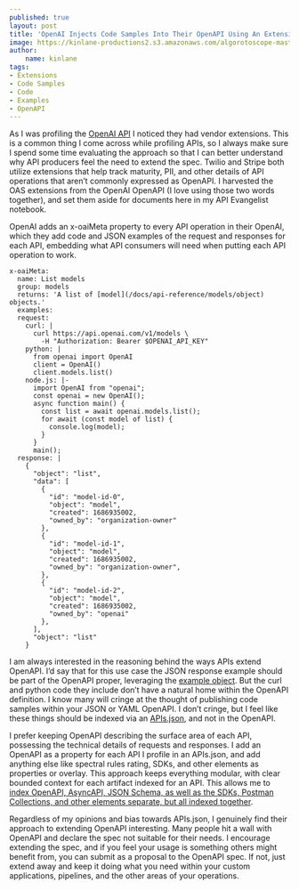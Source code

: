 ```yaml
---
published: true
layout: post
title: 'OpenAI Injects Code Samples Into Their OpenAPI Using An Extension'
image: https://kinlane-productions2.s3.amazonaws.com/algorotoscope-master/yellow-journalism-arrow-in-ground.jpeg
author:
    name: kinlane
tags:
- Extensions
- Code Samples
- Code
- Examples
- OpenAPI
---
```

As I was profiling the [OpenAI API](https://github.com/apis-json/artisanal/blob/main/apis/openai/apis.yml) I noticed they had vendor extensions. This is a common thing I come across while profiling APIs, so I always make sure I spend some time evaluating the approach so that I can better understand why API producers feel the need to extend the spec. Twilio and Stripe both utilize extensions that help track maturity, PII, and other details of API operations that aren’t commonly expressed as OpenAPI. I harvested the OAS extensions from the OpenAI OpenAPI (I love using those two words together), and set them aside for documents here in my API Evangelist notebook.

OpenAI adds an x-oaiMeta property to every API operation in their OpenAI, which they add code and JSON examples of the request and responses for each API, embedding what API consumers will need when putting each API operation to work. 
```
x-oaiMeta:
  name: List models
  group: models
  returns: 'A list of [model](/docs/api-reference/models/object) objects.'
  examples:
  request:
    curl: |
      curl https://api.openai.com/v1/models \
        -H "Authorization: Bearer $OPENAI_API_KEY"
    python: |
      from openai import OpenAI
      client = OpenAI()
      client.models.list()
    node.js: |-
      import OpenAI from "openai";
      const openai = new OpenAI();
      async function main() {
        const list = await openai.models.list();
        for await (const model of list) {
          console.log(model);
        }
      }
      main();
  response: |
    {
      "object": "list",
      "data": [
        {
          "id": "model-id-0",
          "object": "model",
          "created": 1686935002,
          "owned_by": "organization-owner"
        },
        {
          "id": "model-id-1",
          "object": "model",
          "created": 1686935002,
          "owned_by": "organization-owner",
        },
        {
          "id": "model-id-2",
          "object": "model",
          "created": 1686935002,
          "owned_by": "openai"
        },
      ],
      "object": "list"
    }
```
I am always interested in the reasoning behind the ways APIs extend OpenAPI. I’d say that for this use case the JSON response example should be part of the OpenAPI proper, leveraging the [example object](https://spec.openapis.org/oas/v3.1.0#example-object). But the curl and python code they include don’t have a natural home within the OpenAPI definition. I know many will cringe at the thought of publishing code samples within your JSON or YAML OpenAPI. I don’t cringe, but I feel like these things should be indexed via an [APIs.json](https://apisjson.org), and not in the OpenAPI. 

I prefer keeping OpenAPI describing the surface area of each API, possessing the technical details of requests and responses. I add an OpenAPI as a property for each API I profile in an APIs.json, and add anything else like spectral rules rating, SDKs, and other elements as properties or overlay. This approach keeps everything modular, with clear bounded context for each artifact indexed for an API. This allows me to [index OpenAPI, AsyncAPI, JSON Schema, as well as the SDKs, Postman Collections, and other elements separate, but all indexed together](https://apievangelist.com/2019/10/31/a-diverse-api-json-index-example-for-slack/). 

Regardless of my opinions and bias towards APIs.json, I genuinely find their approach to extending OpenAPI interesting. Many people hit a wall with OpenAPI and declare the spec not suitable for their needs. I encourage extending the spec, and if you feel your usage is something others might benefit from, you can submit as a proposal to the OpenAPI spec. If not, just extend away and keep it doing what you need within your custom applications, pipelines, and the other areas of your operations.